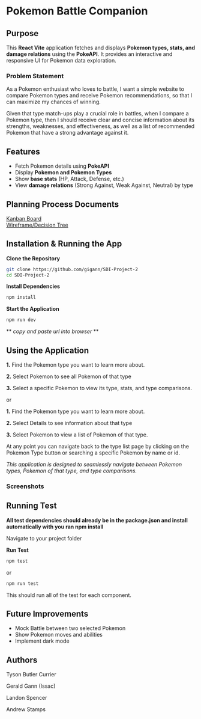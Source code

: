# Pokemon Battle Companion

## Purpose
This **React Vite** application fetches and displays **Pokemon types, stats, and damage relations** using the **PokeAPI**. It provides an interactive and responsive UI for Pokemon data exploration.

### Problem Statement
As a Pokemon enthusiast who loves to battle, I want a simple website to compare Pokemon types and receive Pokemon recommendations, so that I can maximize my chances of winning.

Given that type match-ups play a crucial role in battles, when I compare a Pokemon type, then I should receive clear and concise information about its strengths, weaknesses, and effectiveness, as well as a list of recommended Pokemon that have a strong advantage against it.

## Features

- Fetch Pokemon details using **PokeAPI**
- Display **Pokemon and Pokemon Types**
- Show **base stats** (HP, Attack, Defense, etc.)
- View **damage relations** (Strong Against, Weak Against, Neutral) by type

## Planning Process Documents

[Kanban Board](https://trello.com/b/5zlaaPnD/sdi-project-2-team-6)<br>
[Wireframe/Decision Tree](https://miro.com/app/board/uXjVIW0kveI=/)

## Installation & Running the App

**Clone the Repository**
```sh
git clone https://github.com/gigann/SDI-Project-2
cd SDI-Project-2
```
**Install Dependencies**
```sh
npm install
```
**Start the Application**
```sh
npm run dev
```
** *copy and paste url into browser* **
## Using the Application
**1.** Find the Pokemon type you want to learn more about.

**2.** Select Pokemon to see all Pokemon of that type

**3.**  Select a specific Pokemon to view its type, stats, and type comparisons.

or

**1.** Find the Pokemon type you want to learn more about.

**2.** Select Details to see information about that type

**3.** Select Pokemon to view a list of Pokemon of that type.

At any point you can navigate back to the type list page by clicking on the Pokemon Type button or searching a specific Pokemon by name or id.

*This application is designed to seamlessly navigate between Pokemon types, Pokemon of that type, and type comparisons.*


### Screenshots

## Running Test

**All test dependencies should already be in the package.json and install automatically with you ran npm install**

Navigate to your project folder
<!-- ```sh
npm install --save-dev vitest @testing-library/react @testing-library/jest-dom
``` -->

**Run Test**
```sh
npm test
```
or
```sh
npm run test
```

This should run all of the test for each component.

## Future Improvements
- Mock Battle between two selected Pokemon
- Show Pokemon moves and abilities
- Implement dark mode

## Authors
Tyson Butler Currier

Gerald Gann (Issac)

Landon Spencer

Andrew Stamps